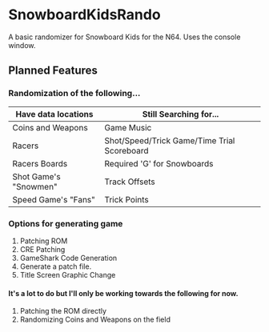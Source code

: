 # SnowboardKidsRando
A basic randomizer for Snowboard Kids for the N64. Uses the console window.


## Planned Features

### Randomization of the following...


Have data locations|Still Searching for...
-------------------|-----------------------------
Coins and Weapons|Game Music
Racers|Shot/Speed/Trick Game/Time Trial Scoreboard
Racers Boards|Required 'G' for Snowboards
Shot Game's "Snowmen"|Track Offsets
Speed Game's "Fans"|Trick Points

### Options for generating game

1. Patching ROM
2. CRE Patching
3. GameShark Code Generation
4. Generate a patch file.
5. Title Screen Graphic Change

#### It's a lot to do but I'll only be working towards the following for now.

1. Patching the ROM directly
2. Randomizing Coins and Weapons on the field
